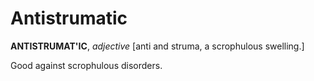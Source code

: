 # Antistrumatic

**ANTISTRUMAT'IC**, _adjective_ \[anti and struma, a scrophulous swelling.\]

Good against scrophulous disorders.